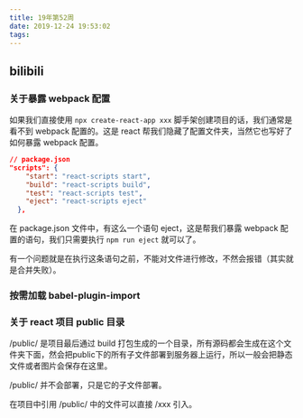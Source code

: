 ```yaml
---
title: 19年第52周
date: 2019-12-24 19:53:02
tags:
---
```


## bilibili

### 关于暴露 webpack 配置

如果我们直接使用 `npx create-react-app xxx` 脚手架创建项目的话，我们通常是看不到 webpack 配置的。这是 react 帮我们隐藏了配置文件夹，当然它也写好了如何暴露 webpack 配置。

```json
// package.json
"scripts": {
    "start": "react-scripts start",
    "build": "react-scripts build",
    "test": "react-scripts test",
    "eject": "react-scripts eject"
  },
```

在 package.json 文件中，有这么一个语句 eject，这是帮我们暴露 webpack 配置的语句，我们只需要执行 `npm run eject` 就可以了。

有一个问题就是在执行这条语句之前，不能对文件进行修改，不然会报错（其实就是合并失败）。

### 按需加载 babel-plugin-import

### 关于 react 项目 public 目录

/public/ 是项目最后通过 build 打包生成的一个目录，所有源码都会生成在这个文件夹下面，然会把public下的所有子文件部署到服务器上运行，所以一般会把静态文件或者图片会保存在这里。

/public/ 并不会部署，只是它的子文件部署。

在项目中引用 /public/ 中的文件可以直接 /xxx 引入。
